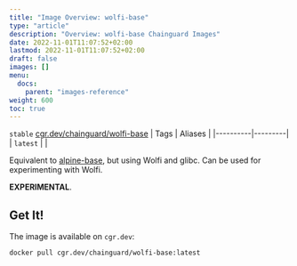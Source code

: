 ```yaml
---
title: "Image Overview: wolfi-base"
type: "article"
description: "Overview: wolfi-base Chainguard Images"
date: 2022-11-01T11:07:52+02:00
lastmod: 2022-11-01T11:07:52+02:00
draft: false
images: []
menu:
  docs:
    parent: "images-reference"
weight: 600
toc: true
---
```


`stable` [cgr.dev/chainguard/wolfi-base](cgr.dev/chainguard/wolfi-base)
| Tags     | Aliases |
|----------|---------|
| `latest` |         |



Equivalent to [alpine-base](../alpine-base), but using Wolfi and glibc. Can be used for experimenting with
Wolfi.

**EXPERIMENTAL**.

## Get It!

The image is available on `cgr.dev`:

```
docker pull cgr.dev/chainguard/wolfi-base:latest
```
